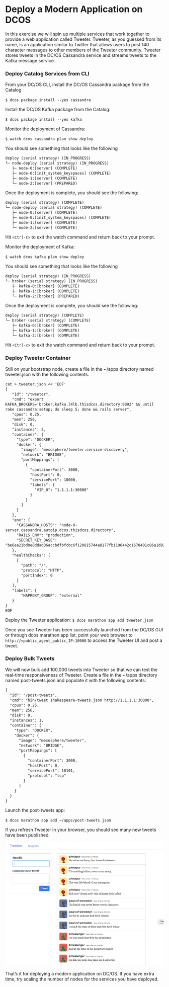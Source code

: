 

# Deploy a Modern Application on DCOS

In this exercise we will spin up multiple services that work together to provide a web application called Tweeter. Tweeter, as you guessed from its name, is an application similar to Twitter that allows users to post 140 character messages to other members of the Tweeter community. Tweeter stores tweets in the DC/OS Cassandra service and streams tweets to the Kafka message service.

### Deploy Catalog Services from CLI

From your DC/OS CLI, install the DC/OS Cassandra package from the Catalog

`$ dcos package install --yes cassandra`

Install the DC/OS Kafka package from the Catalog:

`$ dcos package install --yes kafka`

Monitor the deployment of Cassandra:

`$ watch dcos cassandra plan show deploy`

You should see something that looks like the following
```
deploy (serial strategy) (IN_PROGRESS)
└─ node-deploy (serial strategy) (IN_PROGRESS)
   ├─ node-0:[server] (COMPLETE)
   ├─ node-0:[init_system_keyspaces] (COMPLETE)
   ├─ node-1:[server] (COMPLETE)
   └─ node-2:[server] (PREPARED)
```        

Once the deployment is complete, you should see the following:
```
deploy (serial strategy) (COMPLETE)
└─ node-deploy (serial strategy) (COMPLETE)
   ├─ node-0:[server] (COMPLETE)
   ├─ node-0:[init_system_keyspaces] (COMPLETE)
   ├─ node-1:[server] (COMPLETE)
   └─ node-2:[server] (COMPLETE)
```        

Hit `<Ctrl-C>` to exit the watch command and return back to your prompt.

Monitor the deployment of Kafka:

`$ watch dcos kafka plan show deploy`

You should see something that looks like the following
```
deploy (serial strategy) (IN_PROGRESS)
└─ broker (serial strategy) (IN_PROGRESS)
   ├─ kafka-0:[broker] (COMPLETE)
   ├─ kafka-1:[broker] (COMPLETE)
   └─ kafka-2:[broker] (PREPARED)
```        
Once the deployment is complete, you should see the following:
```
deploy (serial strategy) (COMPLETE)
└─ broker (serial strategy) (COMPLETE)
   ├─ kafka-0:[broker] (COMPLETE)
   ├─ kafka-1:[broker] (COMPLETE)
   └─ kafka-2:[broker] (COMPLETE)
```            

Hit `<Ctrl-c>` to exit the watch command and return back to your prompt.

### Deploy Tweeter Container

Still on your bootstrap node, create a file in the ~/apps directory named tweeter.json with the following contents.
```
cat > tweeter.json << 'EOF'
{
   "id": "/tweeter",
   "cmd": "export KAFKA_BROKERS='broker.kafka.l4lb.thisdcos.directory:9092' && until rake cassandra:setup; do sleep 5; done && rails server",
   "cpus": 0.25,
   "mem": 256,
   "disk": 0,
   "instances": 3,
   "container": {
     "type": "DOCKER",
     "docker": {
       "image": "mesosphere/tweeter:service-discovery",
       "network": "BRIDGE",
       "portMappings": [
         {
           "containerPort": 3000,
           "hostPort": 0,
           "servicePort": 10000,
           "labels": {
             "VIP_0": "1.1.1.1:30000"
           }
         }
       ]
     }
   },
   "env": {
     "CASSANDRA_HOSTS": "node-0-server.cassandra.autoip.dcos.thisdcos.directory",
     "RAILS_ENV": "production",
     "SECRET_KEY_BASE": "be6ea21bd0e8ddad06accbdfbfcbc6f120815744a8177fb1196442c1670401c86a1d020f1fb62f9b7d6bacc8cf818de277d23d3f3e7dcf704ca88965e5b9ed86"
   },
   "healthChecks": [
     {
       "path": "/",
       "protocol": "HTTP",
       "portIndex": 0
     }
   ],
   "labels": {
       "HAPROXY_GROUP": "external"
   }
}
EOF
```
Deploy the Tweeter application:
`$ dcos marathon app add tweeter.json`

Once you see Tweeter has been successfully launched from the DC/OS GUI or through dcos marathon app list, point your web browser to `http://<public_agent_public_IP:10000` to access the Tweeter UI and post a tweet.


### Deploy Bulk Tweets 
We will now bulk add 100,000 tweets into Tweeter so that we can test the real-time responsiveness of Tweeter. Create a file in the ~/apps directory named post-tweets.json and populate it with the following contents:
```
{
  "id": "/post-tweets",
  "cmd": "bin/tweet shakespeare-tweets.json http://1.1.1.1:30000",
  "cpus": 0.25,
  "mem": 256,
  "disk": 0,
  "instances": 1,
  "container": {
    "type": "DOCKER",
    "docker": {
      "image": "mesosphere/tweeter",
      "network": "BRIDGE",
      "portMappings": [
        {
          "containerPort": 3000,
          "hostPort": 0,
          "servicePort": 10101,
          "protocol": "tcp"
        }
      ]
    }
  }
}
```
Launch the post-tweets app:

`$ dcos marathon app add ~/apps/post-tweets.json`

If you refresh Tweeter in your browser, you should see many new tweets have been published.


![Alt text](tweeter.png?raw=true "Browser Page Screenshot")


That’s it for deploying a modern application on DC/OS.  If you have extra time, try scaling the number of nodes for the services you have deployed.









